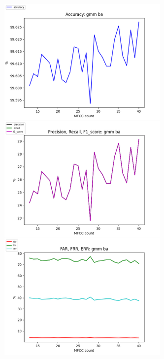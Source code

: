 ![Accuracy](./accuracy.png?raw=true "Title")
![Precision, Recall, F1_Score](./pre-rec-f1.png?raw=true "Title")
![FAR, FRR, ERR](./far-frr-err.png?raw=true "Title")